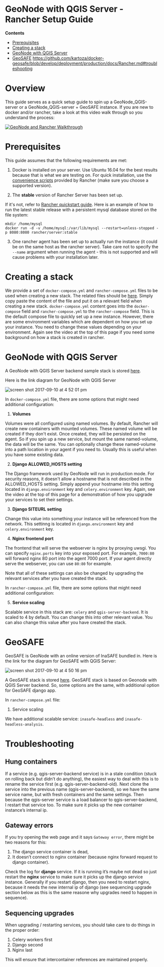 # GeoNode with QGIS Server - Rancher Setup Guide

**Contents**

* [Prerequisites](https://github.com/kartoza/docker-geosafe/blob/develop/deployment/production/docs/Rancher.md#prerequisites)
* [Creating a stack](https://github.com/kartoza/docker-geosafe/blob/develop/deployment/production/docs/Rancher.md#creating-a-stack)
* [GeoNode with QGIS Server](https://github.com/kartoza/docker-geosafe/blob/develop/deployment/production/docs/Rancher.md#geonode-with-qgis-server)
* [GeoSAFE](https://github.com/kartoza/docker-geosafe/blob/develop/deployment/production/docs/Rancher.md#geosafe)
https://github.com/kartoza/docker-geosafe/blob/develop/deployment/production/docs/Rancher.md#troubleshooting


# Overview

This guide serves as a quick setup guide to spin up a GeoNode_QGIS-server or a GeoNode_QGIS-server + GeoSAFE instance. If you are new to docker and/or rancher, take a look at this video walk through so you understand the process:

[![GeoNode and Rancher Walkthrough](https://img.youtube.com/vi/lJCrbCizsmo/0.jpg)](https://www.youtube.com/watch?v=lJCrbCizsmo)

# Prerequisites

This guide assumes that the following requirements are met:

1. Docker is installed on your server. Use Ubuntu 16.04 for the best results because that is what we are testing on. For quick installation, use the [convenience scripts](http://rancher.com/docs/rancher/v1.6/en/hosts/#supported-docker-versions) provided by Rancher (make sure you choose a supported version).


2. The **stable** version of Rancher Server has been set up.

If it's not, refer to [Rancher quickstart guide](http://rancher.com/docs/rancher/v1.6/en/installing-rancher/installing-server/). Here is an example of how to run the latest stable release with a persistent mysql database stored on the file system:

```
mkdir /home/mysql
docker run -d -v /home/mysql:/var/lib/mysql --restart=unless-stopped -p 8080:8080 rancher/server:stable
```

3. One rancher agent has been set up to actually run the instance (it could be on the same host as the rancher server). Take care not to specify the ``--name`` argument when running the agent - this is not supported and will cause problems with your installation later.

# Creating a stack

We provide a set of `docker-compose.yml` and `rancher-compose.yml` files to be used 
when creating a new stack. The related files should be [here](../docker/compose-files). 
Simply copy paste the content of the file and put it on a relevant field when 
creating a new stack. `docker-compose.yml` content goes into the `docker-compose` field and `rancher-compose.yml`
to the `rancher-compose` field. This is the default compose file to quickly set up a new instance.
However, there are some environment variables which are dependent on how you set up 
your instance. You need to change these values depending on your environment. Again see the video at the top of this page if you need some background on how a stack is created in rancher.

# GeoNode with QGIS Server

A GeoNode with QGIS Server backend sample stack is stored [here](../docker/compose-files/qgis-server).

Here is the link diagram for GeoNode with QGIS Server

![screen shot 2017-09-10 at 4 52 01 pm](https://user-images.githubusercontent.com/178003/30250023-6a8082fc-9648-11e7-8d6b-e2dca9e68dfd.png)

In `docker-compose.yml` file, there are some options that might need additional configuration:

1. **Volumes**

Volumes were all configured using named volumes. By default, Rancher will create
new containers with mounted volumes. These named volume will be created if they don't exist.
Once created, they will be persisted on the agent. So if you spin up a new service,
but mount the same named-volume, the data will be the same. You can optionally 
change these named-volume into a path location in your agent if you need to. 
Usually this is useful when you have some existing data.

2. **Django ALLOWED_HOSTS setting**

The Django framework used by GeoNode will run in production mode. For security reasons,
it doesn't allow a hostname that is not described in the ALLOWED_HOSTS setting. 
Simply append your hostname into this setting located in `django.environment` key
and `celery.environment` key. Again, see the video at the top of this page for a demonstration of how you upgrade your services to set their settings.

3. **Django SITEURL setting**

Change this value into something your instance will be referenced from the network. 
This settinng is located in `django.environment` key and `celery.environment` key.

4. **Nginx frontend port**

The frontend that will serve the webserver is nginx by proxying uwsgi. You can specify
`nginx.ports` key into your exposed port. For example, `7000:80` will forward 
nginx 80 port into the agent 7000 port. If your agent directly serve the webserver, 
you can use `80:80` for example.

Note that all of these settings can also be changed by upgrading the relevant services 
after you have created the stack.

In `rancher-compose.yml` file, there are some options that might need additional configuration:

5. **Service scaling**

Scalable service in this stack are: `celery` and `qgis-server-backend`. It is scaled
to 4 by default. You can change this into other relevant value. You can also change 
this value after you have created the stack.



# GeoSAFE

GeoSAFE is GeoNode with an online version of InaSAFE bundled in. Here is the link for the diagram for GeoSAFE with QGIS Server:

![screen shot 2017-09-10 at 4 50 16 pm](https://user-images.githubusercontent.com/178003/30250019-54d67240-9648-11e7-89be-9072fbc7c896.png)

A GeoSAFE stack is stored [here](../docker/compose-files/geosafe). GeoSAFE stack 
is based on Geonode with QGIS Server backend. So, some options are the same, with 
additional option for GeoSAFE django app.

In `rancher-compose.yml` file:

1. Service scaling

We have additional scalable service: `inasafe-headless` and `inasafe-headless-analysis`.

# Troubleshooting

## Hung containers

If a service (e.g. qgis-server-backend service) is in a stale condition (stuck on rolling back but didn’t do anything), the easiest way to deal with this is to rename the service first (e.g. qgis-server-backend-old). Next clone the service into the previous name (qgis-server-backend), so we have the same service name, but with fresh containers and the same settings. Then because the qgis-server service is a load balancer to qgis-server-backend, I restart that service too. To make sure it picks up the new container instance’s internal ip.

## Gateway errors

If you try opening the web page and it says ``Gateway error``, there might be two reasons for this:

1. The django service container is dead, 
2. It doesn’t connect to nginx container (because nginx forward request to django container). 

Check the log for **django** service. If it is running it’s maybe not dead so just restart the **nginx** service to make sure it picks up the django service instance. Generally if you restart django, then you need to restart nginx, because it needs the new internal ip of django (see sequencing upgrade section below as this is the same reasone why upgrades need to happen in sequence).

## Sequencing upgrades

When upgrading / restarting services, you should take care to do things in the proper order:

1. Celery workers first
2. Django second
3. Nginx last

This will ensure that intercontainer references are maintained properly.
